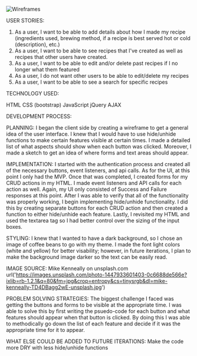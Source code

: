 ![Wireframes](https://i.imgur.com/wlqvJpe.png "Wireframes")

USER STORIES:

1. As a user, I want to be able to add details about how I made my recipe (ingredients used, brewing method, if a recipe is best served hot or cold (description), etc.)
2. As a user, I want to be able to see recipes that I've created as well as recipes that other users have created.
3. As a user, I want to be able to edit and/or delete past recipes if I no longer what them featured
4. As a user, I do not want other users to be able to edit/delete my recipes
5. As a user, I want to be able to see a search for specific recipes


TECHNOLOGY USED:

HTML
CSS (bootstrap)
JavaScript
jQuery
AJAX

DEVELOPMENT PROCESS:

PLANNING: I began the client side by creating a wireframe to get a general idea of the user interface. I knew that I would have to use hide/unhide functions to make certain features visible at certain times. I made a detailed list of what aspects should show when each button was clicked. Moreover, I made a sketch to get an idea of where forms and text areas should appear.

IMPLEMENTATION: I started with the authentication process and created all of the necessary buttons, event listeners, and api calls. As for the UI, at this point I only had the MVP. Once that was completed, I created forms for my CRUD actions in my HTML. I made event listeners and API calls for each action as well. Again, my UI only consisted of Success and Failure responses at this point. After I was able to verify that all of the functionality was properly working, I begin implementing hide/unhide functionality. I did this by creating separate buttons for each CRUD action and then created a function to either hide/unhide each feature. Lastly, I revisited my HTML and used the textarea tag so I had better control over the sizing of the input boxes.

STYLING: I knew that I wanted to have a dark background, so I chose an image of coffee beans to go with my theme. I made the font light colors (white and yellow) for better visability; however, in future iterations, I plan to make the background image darker so the text can be easily read.

IMAGE SOURCE: Mike Kenneally on unsplash.com  
url('https://images.unsplash.com/photo-1447933601403-0c6688de566e?ixlib=rb-1.2.1&q=80&fm=jpg&crop=entropy&cs=tinysrgb&dl=mike-kenneally-TD4DBagg2wE-unsplash.jpg')

PROBLEM SOLVING STRATEGIES: The biggest challenge I faced was getting the buttons and forms to be visible at the appropriate time. I was able to solve this by first writing the psuedo-code for each button and what features should appear when that button is clicked. By doing this I was able to methodically go down the list of each feature and decide if it was the appropriate time for it to appear.

WHAT ELSE COULD BE ADDED TO FUTURE ITERATIONS:
Make the code more DRY with less hide/unhide functions
